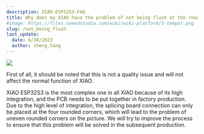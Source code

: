```yaml
---
description: XIAO-ESP32S3-FAQ
title: Why does my XIAO have the problem of not being flush at the rounded corners? Is this a quality problem?
#image: https://files.seeedstudio.com/wiki/wiki-platform/S-tempor.png
slug: /not_being_flush
last_update:
  date: 6/30/2023
  author: cheng.tang
---
```


<div style={{textAlign:'center'}}><img src="https://files.seeedstudio.com/wiki/SeeedStudio-XIAO-ESP32S3/img/corners.png" style={{width:500, height:'auto'}}/></div>

First of all, it should be noted that this is not a quality issue and will not affect the normal function of XIAO.

XIAO ESP32S3 is the most complex one in all XIAO because of its high integration, and the PCB needs to be put together in factory production. Due to the high level of integration, the splicing board connection can only be placed at the four rounded corners, which will lead to the problem of uneven rounded corners on the picture. We will try to improve the process to ensure that this problem will be solved in the subsequent production.
